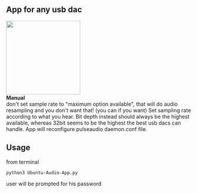 ﻿## App for any usb dac
<img src="https://drive.google.com/uc?id=1oGtjCTXiNeQ0AhN_ZiUXEOfr-BNHtA7H" width="auto" height="200"/>
<br>
 <strong>Manual</strong>
<br>
don't set sample rate to "maximum option available", that will do audio resampling and you don't want that! (you can if you want) Set sampling rate according to what you hear. Bit depth instead should always be the highest available, whereas 32bit seems to be the highest the best usb dacs can handle. App will reconfigure pulseaudio daemon.conf file.
<br>

## Usage
from terminal
```
python3 Ubuntu-Audio-App.py
```
user will be prompted for his password
